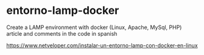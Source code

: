 # entorno-lamp-docker
Create a LAMP environment with docker (Linux, Apache, MySql, PHP) article and comments in the code in spanish

https://www.netveloper.com/instalar-un-entorno-lamp-con-docker-en-linux
